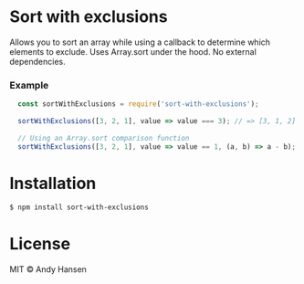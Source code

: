 # Sort with exclusions

Allows you to sort an array while using a callback to determine which elements to exclude.
Uses Array.sort under the hood. No external dependencies.

### Example
```javascript
  const sortWithExclusions = require('sort-with-exclusions');
  
  sortWithExclusions([3, 2, 1], value => value === 3); // => [3, 1, 2]
  
  // Using an Array.sort comparison function
  sortWithExclusions([3, 2, 1], value => value == 1, (a, b) => a - b); // => [2, 3, 1]
```

# Installation
```bash
$ npm install sort-with-exclusions
```

# License

MIT © Andy Hansen
